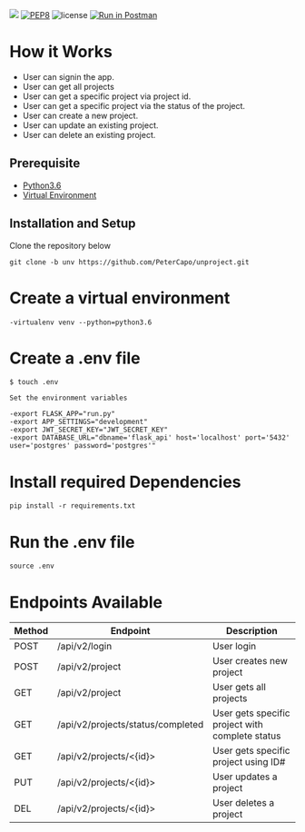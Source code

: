 <a href="https://codeclimate.com/github/PeterCapo/unproject/maintainability"><img src="https://api.codeclimate.com/v1/badges/a00cd6fcca4971755dc8/maintainability" /></a>
[![PEP8](https://img.shields.io/badge/code%20style-pep8-orange.svg)](https://www.python.org/dev/peps/pep-0008/)
![license](https://img.shields.io/github/license/mashape/apistatus.svg)
[![Run in Postman](https://run.pstmn.io/button.svg)](https://app.getpostman.com/run-collection/0ce6e75c10d41ae8f3b7)

# How it Works
- User can signin the app. 
- User can get all projects
- User can get a specific project via project id.
- User can get a specific project via the status of the project. 
- User can create a new project.
- User can update an existing project.
- User can delete an existing project.


## Prerequisite

- [Python3.6](https://www.python.org/downloads/release/python-365/)
- [Virtual Environment](https://virtualenv.pypa.io/en/stable/installation/)

## Installation and Setup

Clone the repository below

```
git clone -b unv https://github.com/PeterCapo/unproject.git
```
# Create a virtual environment

    -virtualenv venv --python=python3.6


# Create a .env file

    $ touch .env

    Set the environment variables

    -export FLASK_APP="run.py"
    -export APP_SETTINGS="development"
    -export JWT_SECRET_KEY="JWT_SECRET_KEY"
    -export DATABASE_URL="dbname='flask_api' host='localhost' port='5432' user='postgres' password='postgres'"



# Install required Dependencies

    pip install -r requirements.txt

# Run the .env file

    source .env

# Endpoints Available

| Method | Endpoint                         | Description                           | 
| ------ | -------------------------------  | ------------------------------------- | 
| POST   | /api/v2/login                    | User login                            | 
| POST   | /api/v2/project                  | User creates new project              | 
| GET    | /api/v2/project                  | User gets all  projects               | 
| GET    | /api/v2/projects/status/completed| User gets specific project with complete status            | 
| GET    | /api/v2/projects/<{id}>          | User gets specific project  using  ID#|  
| PUT    | /api/v2/projects/<{id}>          | User updates a project                | 
| DEL    | /api/v2/projects/<{id}>          | User deletes a project                | 